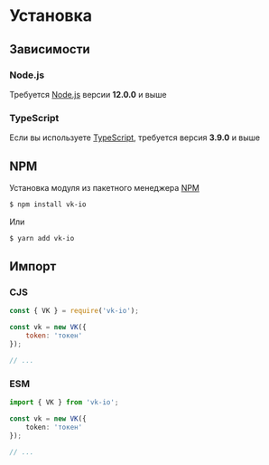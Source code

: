 # Установка

## Зависимости

### Node.js
Требуется [Node.js](https://nodejs.org) версии **12.0.0** и выше

### TypeScript
Если вы используете [TypeScript](https://www.typescriptlang.org/), требуется версия **3.9.0** и выше

## NPM
Установка модуля из пакетного менеджера [NPM](https://www.npmjs.com/)

```bash
$ npm install vk-io
```

Или

```bash
$ yarn add vk-io
```

## Импорт
### CJS
```js
const { VK } = require('vk-io');

const vk = new VK({
	token: 'токен'
});

// ...
```

### ESM
```ts
import { VK } from 'vk-io';

const vk = new VK({
	token: 'токен'
});

// ...
```
